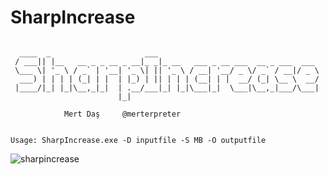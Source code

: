 # SharpIncrease

```

  ____  _                     ___
 / ___|| |__   __ _ _ __ _ __|_ _|_ __   ___ _ __ ___  __ _ ___  ___
 \___ \| '_ \ / _` | '__| '_ \| || '_ \ / __| '__/ _ \/ _` / __|/ _ \
  ___) | | | | (_| | |  | |_) | || | | | (__| | |  __/ (_| \__ \  __/
 |____/|_| |_|\__,_|_|  | .__/___|_| |_|\___|_|  \___|\__,_|___/\___|
                        |_|

            Mert Daş     @merterpreter


Usage: SharpIncrease.exe -D inputfile -S MB -O outputfile

```
![sharpincrease](https://user-images.githubusercontent.com/48562581/225166491-846654c6-c117-49d8-9c26-3dbb268af1e4.png)
